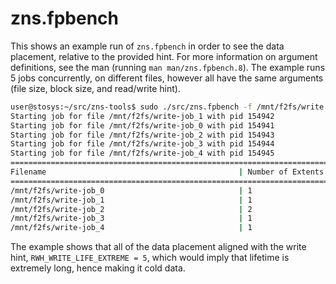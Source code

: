 # zns.fpbench

This shows an example run of `zns.fpbench` in order to see the data placement, relative to the provided hint. For more information on argument definitions, see the man (running `man man/zns.fpbench.8`).
The example runs 5 jobs concurrently, on different files, however all have the same arguments (file size, block size, and read/write hint).

```bash
user@stosys:~/src/zns-tools$ sudo ./src/zns.fpbench -f /mnt/f2fs/write -n 5 -s 128M -b 4K -w 5
Starting job for file /mnt/f2fs/write-job_1 with pid 154942
Starting job for file /mnt/f2fs/write-job_0 with pid 154941
Starting job for file /mnt/f2fs/write-job_2 with pid 154943
Starting job for file /mnt/f2fs/write-job_3 with pid 154944
Starting job for file /mnt/f2fs/write-job_4 with pid 154945
==============================================================================================================================================================================
Filename                                           | Number of Extents | Number of Occupied Segments | Number of Occupied Zones | Cold Segments | Warm Segments | Hot Segments
==============================================================================================================================================================================
/mnt/f2fs/write-job_0                              | 1                 | 64                          | 1                        | 64            | 0             | 0
/mnt/f2fs/write-job_1                              | 1                 | 66                          | 1                        | 66            | 0             | 0
/mnt/f2fs/write-job_2                              | 2                 | 66                          | 2                        | 66            | 0             | 0
/mnt/f2fs/write-job_3                              | 1                 | 66                          | 1                        | 66            | 0             | 0
/mnt/f2fs/write-job_4                              | 1                 | 66                          | 1                        | 66            | 0             | 0
```

The example shows that all of the data placement aligned with the write hint, `RWH_WRITE_LIFE_EXTREME = 5`, which would imply that lifetime is extremely long, hence making it cold data.
